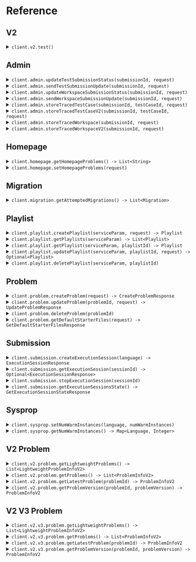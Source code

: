 # Reference
## V2
<details><summary><code>client.v2.test()</code></summary>
<dl>
<dd>

#### 🔌 Usage

<dl>
<dd>

<dl>
<dd>

```java
client.v2().test();
```
</dd>
</dl>
</dd>
</dl>


</dd>
</dl>
</details>

## Admin
<details><summary><code>client.admin.updateTestSubmissionStatus(submissionId, request)</code></summary>
<dl>
<dd>

#### 🔌 Usage

<dl>
<dd>

<dl>
<dd>

```java
client.admin().updateTestSubmissionStatus(
    d5e9c84fC2b24bf4B4b07ffd7a9ffc32,
    TestSubmissionStatus.stopped()
);
```
</dd>
</dl>
</dd>
</dl>

#### ⚙️ Parameters

<dl>
<dd>

<dl>
<dd>

**submissionId:** `UUID` 
    
</dd>
</dl>

<dl>
<dd>

**request:** `TestSubmissionStatus` 
    
</dd>
</dl>
</dd>
</dl>


</dd>
</dl>
</details>

<details><summary><code>client.admin.sendTestSubmissionUpdate(submissionId, request)</code></summary>
<dl>
<dd>

#### 🔌 Usage

<dl>
<dd>

<dl>
<dd>

```java
client.admin().sendTestSubmissionUpdate(
    d5e9c84fC2b24bf4B4b07ffd7a9ffc32,
    TestSubmissionUpdate
        .builder()
        .updateTime(OffsetDateTime.parse("2024-01-15T09:30:00Z"))
        .updateInfo(
            TestSubmissionUpdateInfo.running()
        )
        .build()
);
```
</dd>
</dl>
</dd>
</dl>

#### ⚙️ Parameters

<dl>
<dd>

<dl>
<dd>

**submissionId:** `UUID` 
    
</dd>
</dl>

<dl>
<dd>

**request:** `TestSubmissionUpdate` 
    
</dd>
</dl>
</dd>
</dl>


</dd>
</dl>
</details>

<details><summary><code>client.admin.updateWorkspaceSubmissionStatus(submissionId, request)</code></summary>
<dl>
<dd>

#### 🔌 Usage

<dl>
<dd>

<dl>
<dd>

```java
client.admin().updateWorkspaceSubmissionStatus(
    d5e9c84fC2b24bf4B4b07ffd7a9ffc32,
    WorkspaceSubmissionStatus.stopped()
);
```
</dd>
</dl>
</dd>
</dl>

#### ⚙️ Parameters

<dl>
<dd>

<dl>
<dd>

**submissionId:** `UUID` 
    
</dd>
</dl>

<dl>
<dd>

**request:** `WorkspaceSubmissionStatus` 
    
</dd>
</dl>
</dd>
</dl>


</dd>
</dl>
</details>

<details><summary><code>client.admin.sendWorkspaceSubmissionUpdate(submissionId, request)</code></summary>
<dl>
<dd>

#### 🔌 Usage

<dl>
<dd>

<dl>
<dd>

```java
client.admin().sendWorkspaceSubmissionUpdate(
    d5e9c84fC2b24bf4B4b07ffd7a9ffc32,
    WorkspaceSubmissionUpdate
        .builder()
        .updateTime(OffsetDateTime.parse("2024-01-15T09:30:00Z"))
        .updateInfo(
            WorkspaceSubmissionUpdateInfo.running()
        )
        .build()
);
```
</dd>
</dl>
</dd>
</dl>

#### ⚙️ Parameters

<dl>
<dd>

<dl>
<dd>

**submissionId:** `UUID` 
    
</dd>
</dl>

<dl>
<dd>

**request:** `WorkspaceSubmissionUpdate` 
    
</dd>
</dl>
</dd>
</dl>


</dd>
</dl>
</details>

<details><summary><code>client.admin.storeTracedTestCase(submissionId, testCaseId, request)</code></summary>
<dl>
<dd>

#### 🔌 Usage

<dl>
<dd>

<dl>
<dd>

```java
client.admin().storeTracedTestCase(
    d5e9c84fC2b24bf4B4b07ffd7a9ffc32,
    testCaseId,
    StoreTracedTestCaseRequest
        .builder()
        .result(
            TestCaseResultWithStdout
                .builder()
                .result(
                    TestCaseResult
                        .builder()
                        .expectedResult(
                            VariableValue.integerValue()
                        )
                        .actualResult(
                            ActualResult.value(
                                VariableValue.integerValue()
                            )
                        )
                        .passed(true)
                        .build()
                )
                .stdout("stdout")
                .build()
        )
        .traceResponses(
            Arrays.asList(
                TraceResponse
                    .builder()
                    .submissionId(UUID.fromString("d5e9c84f-c2b2-4bf4-b4b0-7ffd7a9ffc32"))
                    .lineNumber(1)
                    .stack(
                        StackInformation
                            .builder()
                            .numStackFrames(1)
                            .topStackFrame(
                                StackFrame
                                    .builder()
                                    .methodName("methodName")
                                    .lineNumber(1)
                                    .scopes(
                                        Arrays.asList(
                                            Scope
                                                .builder()
                                                .variables(
                                                    new HashMap<String, DebugVariableValue>() {{
                                                        put("variables", DebugVariableValue.integerValue());
                                                    }}
                                                )
                                                .build(),
                                            Scope
                                                .builder()
                                                .variables(
                                                    new HashMap<String, DebugVariableValue>() {{
                                                        put("variables", DebugVariableValue.integerValue());
                                                    }}
                                                )
                                                .build()
                                        )
                                    )
                                    .build()
                            )
                            .build()
                    )
                    .returnValue(
                        DebugVariableValue.integerValue()
                    )
                    .expressionLocation(
                        ExpressionLocation
                            .builder()
                            .start(1)
                            .offset(1)
                            .build()
                    )
                    .stdout("stdout")
                    .build(),
                TraceResponse
                    .builder()
                    .submissionId(UUID.fromString("d5e9c84f-c2b2-4bf4-b4b0-7ffd7a9ffc32"))
                    .lineNumber(1)
                    .stack(
                        StackInformation
                            .builder()
                            .numStackFrames(1)
                            .topStackFrame(
                                StackFrame
                                    .builder()
                                    .methodName("methodName")
                                    .lineNumber(1)
                                    .scopes(
                                        Arrays.asList(
                                            Scope
                                                .builder()
                                                .variables(
                                                    new HashMap<String, DebugVariableValue>() {{
                                                        put("variables", DebugVariableValue.integerValue());
                                                    }}
                                                )
                                                .build(),
                                            Scope
                                                .builder()
                                                .variables(
                                                    new HashMap<String, DebugVariableValue>() {{
                                                        put("variables", DebugVariableValue.integerValue());
                                                    }}
                                                )
                                                .build()
                                        )
                                    )
                                    .build()
                            )
                            .build()
                    )
                    .returnValue(
                        DebugVariableValue.integerValue()
                    )
                    .expressionLocation(
                        ExpressionLocation
                            .builder()
                            .start(1)
                            .offset(1)
                            .build()
                    )
                    .stdout("stdout")
                    .build()
            )
        )
        .build()
);
```
</dd>
</dl>
</dd>
</dl>

#### ⚙️ Parameters

<dl>
<dd>

<dl>
<dd>

**submissionId:** `UUID` 
    
</dd>
</dl>

<dl>
<dd>

**testCaseId:** `String` 
    
</dd>
</dl>

<dl>
<dd>

**result:** `TestCaseResultWithStdout` 
    
</dd>
</dl>

<dl>
<dd>

**traceResponses:** `List<TraceResponse>` 
    
</dd>
</dl>
</dd>
</dl>


</dd>
</dl>
</details>

<details><summary><code>client.admin.storeTracedTestCaseV2(submissionId, testCaseId, request)</code></summary>
<dl>
<dd>

#### 🔌 Usage

<dl>
<dd>

<dl>
<dd>

```java
client.admin().storeTracedTestCaseV2(
    d5e9c84fC2b24bf4B4b07ffd7a9ffc32,
    testCaseId,
    Arrays.asList(
        TraceResponseV2
            .builder()
            .submissionId(UUID.fromString("d5e9c84f-c2b2-4bf4-b4b0-7ffd7a9ffc32"))
            .lineNumber(1)
            .file(
                TracedFile
                    .builder()
                    .filename("filename")
                    .directory("directory")
                    .build()
            )
            .stack(
                StackInformation
                    .builder()
                    .numStackFrames(1)
                    .topStackFrame(
                        StackFrame
                            .builder()
                            .methodName("methodName")
                            .lineNumber(1)
                            .scopes(
                                Arrays.asList(
                                    Scope
                                        .builder()
                                        .variables(
                                            new HashMap<String, DebugVariableValue>() {{
                                                put("variables", DebugVariableValue.integerValue());
                                            }}
                                        )
                                        .build(),
                                    Scope
                                        .builder()
                                        .variables(
                                            new HashMap<String, DebugVariableValue>() {{
                                                put("variables", DebugVariableValue.integerValue());
                                            }}
                                        )
                                        .build()
                                )
                            )
                            .build()
                    )
                    .build()
            )
            .returnValue(
                DebugVariableValue.integerValue()
            )
            .expressionLocation(
                ExpressionLocation
                    .builder()
                    .start(1)
                    .offset(1)
                    .build()
            )
            .stdout("stdout")
            .build(),
        TraceResponseV2
            .builder()
            .submissionId(UUID.fromString("d5e9c84f-c2b2-4bf4-b4b0-7ffd7a9ffc32"))
            .lineNumber(1)
            .file(
                TracedFile
                    .builder()
                    .filename("filename")
                    .directory("directory")
                    .build()
            )
            .stack(
                StackInformation
                    .builder()
                    .numStackFrames(1)
                    .topStackFrame(
                        StackFrame
                            .builder()
                            .methodName("methodName")
                            .lineNumber(1)
                            .scopes(
                                Arrays.asList(
                                    Scope
                                        .builder()
                                        .variables(
                                            new HashMap<String, DebugVariableValue>() {{
                                                put("variables", DebugVariableValue.integerValue());
                                            }}
                                        )
                                        .build(),
                                    Scope
                                        .builder()
                                        .variables(
                                            new HashMap<String, DebugVariableValue>() {{
                                                put("variables", DebugVariableValue.integerValue());
                                            }}
                                        )
                                        .build()
                                )
                            )
                            .build()
                    )
                    .build()
            )
            .returnValue(
                DebugVariableValue.integerValue()
            )
            .expressionLocation(
                ExpressionLocation
                    .builder()
                    .start(1)
                    .offset(1)
                    .build()
            )
            .stdout("stdout")
            .build()
    )
);
```
</dd>
</dl>
</dd>
</dl>

#### ⚙️ Parameters

<dl>
<dd>

<dl>
<dd>

**submissionId:** `UUID` 
    
</dd>
</dl>

<dl>
<dd>

**testCaseId:** `String` 
    
</dd>
</dl>

<dl>
<dd>

**request:** `List<TraceResponseV2>` 
    
</dd>
</dl>
</dd>
</dl>


</dd>
</dl>
</details>

<details><summary><code>client.admin.storeTracedWorkspace(submissionId, request)</code></summary>
<dl>
<dd>

#### 🔌 Usage

<dl>
<dd>

<dl>
<dd>

```java
client.admin().storeTracedWorkspace(
    d5e9c84fC2b24bf4B4b07ffd7a9ffc32,
    StoreTracedWorkspaceRequest
        .builder()
        .workspaceRunDetails(
            WorkspaceRunDetails
                .builder()
                .stdout("stdout")
                .exceptionV2(
                    ExceptionV2.generic(
                        ExceptionInfo
                            .builder()
                            .exceptionType("exceptionType")
                            .exceptionMessage("exceptionMessage")
                            .exceptionStacktrace("exceptionStacktrace")
                            .build()
                    )
                )
                .exception(
                    ExceptionInfo
                        .builder()
                        .exceptionType("exceptionType")
                        .exceptionMessage("exceptionMessage")
                        .exceptionStacktrace("exceptionStacktrace")
                        .build()
                )
                .build()
        )
        .traceResponses(
            Arrays.asList(
                TraceResponse
                    .builder()
                    .submissionId(UUID.fromString("d5e9c84f-c2b2-4bf4-b4b0-7ffd7a9ffc32"))
                    .lineNumber(1)
                    .stack(
                        StackInformation
                            .builder()
                            .numStackFrames(1)
                            .topStackFrame(
                                StackFrame
                                    .builder()
                                    .methodName("methodName")
                                    .lineNumber(1)
                                    .scopes(
                                        Arrays.asList(
                                            Scope
                                                .builder()
                                                .variables(
                                                    new HashMap<String, DebugVariableValue>() {{
                                                        put("variables", DebugVariableValue.integerValue());
                                                    }}
                                                )
                                                .build(),
                                            Scope
                                                .builder()
                                                .variables(
                                                    new HashMap<String, DebugVariableValue>() {{
                                                        put("variables", DebugVariableValue.integerValue());
                                                    }}
                                                )
                                                .build()
                                        )
                                    )
                                    .build()
                            )
                            .build()
                    )
                    .returnValue(
                        DebugVariableValue.integerValue()
                    )
                    .expressionLocation(
                        ExpressionLocation
                            .builder()
                            .start(1)
                            .offset(1)
                            .build()
                    )
                    .stdout("stdout")
                    .build(),
                TraceResponse
                    .builder()
                    .submissionId(UUID.fromString("d5e9c84f-c2b2-4bf4-b4b0-7ffd7a9ffc32"))
                    .lineNumber(1)
                    .stack(
                        StackInformation
                            .builder()
                            .numStackFrames(1)
                            .topStackFrame(
                                StackFrame
                                    .builder()
                                    .methodName("methodName")
                                    .lineNumber(1)
                                    .scopes(
                                        Arrays.asList(
                                            Scope
                                                .builder()
                                                .variables(
                                                    new HashMap<String, DebugVariableValue>() {{
                                                        put("variables", DebugVariableValue.integerValue());
                                                    }}
                                                )
                                                .build(),
                                            Scope
                                                .builder()
                                                .variables(
                                                    new HashMap<String, DebugVariableValue>() {{
                                                        put("variables", DebugVariableValue.integerValue());
                                                    }}
                                                )
                                                .build()
                                        )
                                    )
                                    .build()
                            )
                            .build()
                    )
                    .returnValue(
                        DebugVariableValue.integerValue()
                    )
                    .expressionLocation(
                        ExpressionLocation
                            .builder()
                            .start(1)
                            .offset(1)
                            .build()
                    )
                    .stdout("stdout")
                    .build()
            )
        )
        .build()
);
```
</dd>
</dl>
</dd>
</dl>

#### ⚙️ Parameters

<dl>
<dd>

<dl>
<dd>

**submissionId:** `UUID` 
    
</dd>
</dl>

<dl>
<dd>

**workspaceRunDetails:** `WorkspaceRunDetails` 
    
</dd>
</dl>

<dl>
<dd>

**traceResponses:** `List<TraceResponse>` 
    
</dd>
</dl>
</dd>
</dl>


</dd>
</dl>
</details>

<details><summary><code>client.admin.storeTracedWorkspaceV2(submissionId, request)</code></summary>
<dl>
<dd>

#### 🔌 Usage

<dl>
<dd>

<dl>
<dd>

```java
client.admin().storeTracedWorkspaceV2(
    d5e9c84fC2b24bf4B4b07ffd7a9ffc32,
    Arrays.asList(
        TraceResponseV2
            .builder()
            .submissionId(UUID.fromString("d5e9c84f-c2b2-4bf4-b4b0-7ffd7a9ffc32"))
            .lineNumber(1)
            .file(
                TracedFile
                    .builder()
                    .filename("filename")
                    .directory("directory")
                    .build()
            )
            .stack(
                StackInformation
                    .builder()
                    .numStackFrames(1)
                    .topStackFrame(
                        StackFrame
                            .builder()
                            .methodName("methodName")
                            .lineNumber(1)
                            .scopes(
                                Arrays.asList(
                                    Scope
                                        .builder()
                                        .variables(
                                            new HashMap<String, DebugVariableValue>() {{
                                                put("variables", DebugVariableValue.integerValue());
                                            }}
                                        )
                                        .build(),
                                    Scope
                                        .builder()
                                        .variables(
                                            new HashMap<String, DebugVariableValue>() {{
                                                put("variables", DebugVariableValue.integerValue());
                                            }}
                                        )
                                        .build()
                                )
                            )
                            .build()
                    )
                    .build()
            )
            .returnValue(
                DebugVariableValue.integerValue()
            )
            .expressionLocation(
                ExpressionLocation
                    .builder()
                    .start(1)
                    .offset(1)
                    .build()
            )
            .stdout("stdout")
            .build(),
        TraceResponseV2
            .builder()
            .submissionId(UUID.fromString("d5e9c84f-c2b2-4bf4-b4b0-7ffd7a9ffc32"))
            .lineNumber(1)
            .file(
                TracedFile
                    .builder()
                    .filename("filename")
                    .directory("directory")
                    .build()
            )
            .stack(
                StackInformation
                    .builder()
                    .numStackFrames(1)
                    .topStackFrame(
                        StackFrame
                            .builder()
                            .methodName("methodName")
                            .lineNumber(1)
                            .scopes(
                                Arrays.asList(
                                    Scope
                                        .builder()
                                        .variables(
                                            new HashMap<String, DebugVariableValue>() {{
                                                put("variables", DebugVariableValue.integerValue());
                                            }}
                                        )
                                        .build(),
                                    Scope
                                        .builder()
                                        .variables(
                                            new HashMap<String, DebugVariableValue>() {{
                                                put("variables", DebugVariableValue.integerValue());
                                            }}
                                        )
                                        .build()
                                )
                            )
                            .build()
                    )
                    .build()
            )
            .returnValue(
                DebugVariableValue.integerValue()
            )
            .expressionLocation(
                ExpressionLocation
                    .builder()
                    .start(1)
                    .offset(1)
                    .build()
            )
            .stdout("stdout")
            .build()
    )
);
```
</dd>
</dl>
</dd>
</dl>

#### ⚙️ Parameters

<dl>
<dd>

<dl>
<dd>

**submissionId:** `UUID` 
    
</dd>
</dl>

<dl>
<dd>

**request:** `List<TraceResponseV2>` 
    
</dd>
</dl>
</dd>
</dl>


</dd>
</dl>
</details>

## Homepage
<details><summary><code>client.homepage.getHomepageProblems() -> List&lt;String&gt;</code></summary>
<dl>
<dd>

#### 🔌 Usage

<dl>
<dd>

<dl>
<dd>

```java
client.homepage().getHomepageProblems();
```
</dd>
</dl>
</dd>
</dl>


</dd>
</dl>
</details>

<details><summary><code>client.homepage.setHomepageProblems(request)</code></summary>
<dl>
<dd>

#### 🔌 Usage

<dl>
<dd>

<dl>
<dd>

```java
client.homepage().setHomepageProblems(
    Arrays.asList("string", "string")
);
```
</dd>
</dl>
</dd>
</dl>

#### ⚙️ Parameters

<dl>
<dd>

<dl>
<dd>

**request:** `List<String>` 
    
</dd>
</dl>
</dd>
</dl>


</dd>
</dl>
</details>

## Migration
<details><summary><code>client.migration.getAttemptedMigrations() -> List&lt;Migration&gt;</code></summary>
<dl>
<dd>

#### 🔌 Usage

<dl>
<dd>

<dl>
<dd>

```java
client.migration().getAttemptedMigrations(
    GetAttemptedMigrationsRequest
        .builder()
        .adminKeyHeader("admin-key-header")
        .build()
);
```
</dd>
</dl>
</dd>
</dl>

#### ⚙️ Parameters

<dl>
<dd>

<dl>
<dd>

**adminKeyHeader:** `String` 
    
</dd>
</dl>
</dd>
</dl>


</dd>
</dl>
</details>

## Playlist
<details><summary><code>client.playlist.createPlaylist(serviceParam, request) -> Playlist</code></summary>
<dl>
<dd>

#### 📝 Description

<dl>
<dd>

<dl>
<dd>

Create a new playlist
</dd>
</dl>
</dd>
</dl>

#### 🔌 Usage

<dl>
<dd>

<dl>
<dd>

```java
client.playlist().createPlaylist(
    1,
    CreatePlaylistRequest
        .builder()
        .datetime(OffsetDateTime.parse("2024-01-15T09:30:00Z"))
        .body(
            PlaylistCreateRequest
                .builder()
                .name("name")
                .problems(
                    Arrays.asList("problems", "problems")
                )
                .build()
        )
        .optionalDatetime(OffsetDateTime.parse("2024-01-15T09:30:00Z"))
        .build()
);
```
</dd>
</dl>
</dd>
</dl>

#### ⚙️ Parameters

<dl>
<dd>

<dl>
<dd>

**serviceParam:** `Integer` 
    
</dd>
</dl>

<dl>
<dd>

**datetime:** `OffsetDateTime` 
    
</dd>
</dl>

<dl>
<dd>

**optionalDatetime:** `Optional<OffsetDateTime>` 
    
</dd>
</dl>

<dl>
<dd>

**request:** `PlaylistCreateRequest` 
    
</dd>
</dl>
</dd>
</dl>


</dd>
</dl>
</details>

<details><summary><code>client.playlist.getPlaylists(serviceParam) -> List&lt;Playlist&gt;</code></summary>
<dl>
<dd>

#### 📝 Description

<dl>
<dd>

<dl>
<dd>

Returns the user's playlists
</dd>
</dl>
</dd>
</dl>

#### 🔌 Usage

<dl>
<dd>

<dl>
<dd>

```java
client.playlist().getPlaylists(
    1,
    GetPlaylistsRequest
        .builder()
        .otherField("otherField")
        .multiLineDocs("multiLineDocs")
        .optionalMultipleField(
            Arrays.asList(Optional.of("optionalMultipleField"))
        )
        .multipleField(
            Arrays.asList("multipleField")
        )
        .limit(1)
        .build()
);
```
</dd>
</dl>
</dd>
</dl>

#### ⚙️ Parameters

<dl>
<dd>

<dl>
<dd>

**serviceParam:** `Integer` 
    
</dd>
</dl>

<dl>
<dd>

**limit:** `Optional<Integer>` 
    
</dd>
</dl>

<dl>
<dd>

**otherField:** `String` — i'm another field
    
</dd>
</dl>

<dl>
<dd>

**multiLineDocs:** `String` 

I'm a multiline
description
    
</dd>
</dl>

<dl>
<dd>

**optionalMultipleField:** `Optional<String>` 
    
</dd>
</dl>

<dl>
<dd>

**multipleField:** `String` 
    
</dd>
</dl>
</dd>
</dl>


</dd>
</dl>
</details>

<details><summary><code>client.playlist.getPlaylist(serviceParam, playlistId) -> Playlist</code></summary>
<dl>
<dd>

#### 📝 Description

<dl>
<dd>

<dl>
<dd>

Returns a playlist
</dd>
</dl>
</dd>
</dl>

#### 🔌 Usage

<dl>
<dd>

<dl>
<dd>

```java
client.playlist().getPlaylist(1, playlistId);
```
</dd>
</dl>
</dd>
</dl>

#### ⚙️ Parameters

<dl>
<dd>

<dl>
<dd>

**serviceParam:** `Integer` 
    
</dd>
</dl>

<dl>
<dd>

**playlistId:** `String` 
    
</dd>
</dl>
</dd>
</dl>


</dd>
</dl>
</details>

<details><summary><code>client.playlist.updatePlaylist(serviceParam, playlistId, request) -> Optional&lt;Playlist&gt;</code></summary>
<dl>
<dd>

#### 📝 Description

<dl>
<dd>

<dl>
<dd>

Updates a playlist
</dd>
</dl>
</dd>
</dl>

#### 🔌 Usage

<dl>
<dd>

<dl>
<dd>

```java
client.playlist().updatePlaylist(
    1,
    playlistId,
    Optional.of(
        UpdatePlaylistRequest
            .builder()
            .name("name")
            .problems(
                Arrays.asList("problems", "problems")
            )
            .build()
    )
);
```
</dd>
</dl>
</dd>
</dl>

#### ⚙️ Parameters

<dl>
<dd>

<dl>
<dd>

**serviceParam:** `Integer` 
    
</dd>
</dl>

<dl>
<dd>

**playlistId:** `String` 
    
</dd>
</dl>

<dl>
<dd>

**request:** `Optional<UpdatePlaylistRequest>` 
    
</dd>
</dl>
</dd>
</dl>


</dd>
</dl>
</details>

<details><summary><code>client.playlist.deletePlaylist(serviceParam, playlistId)</code></summary>
<dl>
<dd>

#### 📝 Description

<dl>
<dd>

<dl>
<dd>

Deletes a playlist
</dd>
</dl>
</dd>
</dl>

#### 🔌 Usage

<dl>
<dd>

<dl>
<dd>

```java
client.playlist().deletePlaylist(1, playlistId);
```
</dd>
</dl>
</dd>
</dl>

#### ⚙️ Parameters

<dl>
<dd>

<dl>
<dd>

**serviceParam:** `Integer` 
    
</dd>
</dl>

<dl>
<dd>

**playlistId:** `String` 
    
</dd>
</dl>
</dd>
</dl>


</dd>
</dl>
</details>

## Problem
<details><summary><code>client.problem.createProblem(request) -> CreateProblemResponse</code></summary>
<dl>
<dd>

#### 📝 Description

<dl>
<dd>

<dl>
<dd>

Creates a problem
</dd>
</dl>
</dd>
</dl>

#### 🔌 Usage

<dl>
<dd>

<dl>
<dd>

```java
client.problem().createProblem(
    CreateProblemRequest
        .builder()
        .problemName("problemName")
        .problemDescription(
            ProblemDescription
                .builder()
                .boards(
                    Arrays.asList(
                        ProblemDescriptionBoard.html(),
                        ProblemDescriptionBoard.html()
                    )
                )
                .build()
        )
        .files(
            new HashMap<Language, ProblemFiles>() {{
                put(Language.JAVA, ProblemFiles
                    .builder()
                    .solutionFile(
                        FileInfo
                            .builder()
                            .filename("filename")
                            .contents("contents")
                            .build()
                    )
                    .readOnlyFiles(
                        Arrays.asList(
                            FileInfo
                                .builder()
                                .filename("filename")
                                .contents("contents")
                                .build(),
                            FileInfo
                                .builder()
                                .filename("filename")
                                .contents("contents")
                                .build()
                        )
                    )
                    .build());
            }}
        )
        .inputParams(
            Arrays.asList(
                VariableTypeAndName
                    .builder()
                    .variableType(
                        VariableType.integerType()
                    )
                    .name("name")
                    .build(),
                VariableTypeAndName
                    .builder()
                    .variableType(
                        VariableType.integerType()
                    )
                    .name("name")
                    .build()
            )
        )
        .outputType(
            VariableType.integerType()
        )
        .testcases(
            Arrays.asList(
                TestCaseWithExpectedResult
                    .builder()
                    .testCase(
                        TestCase
                            .builder()
                            .id("id")
                            .params(
                                Arrays.asList(
                                    VariableValue.integerValue(),
                                    VariableValue.integerValue()
                                )
                            )
                            .build()
                    )
                    .expectedResult(
                        VariableValue.integerValue()
                    )
                    .build(),
                TestCaseWithExpectedResult
                    .builder()
                    .testCase(
                        TestCase
                            .builder()
                            .id("id")
                            .params(
                                Arrays.asList(
                                    VariableValue.integerValue(),
                                    VariableValue.integerValue()
                                )
                            )
                            .build()
                    )
                    .expectedResult(
                        VariableValue.integerValue()
                    )
                    .build()
            )
        )
        .methodName("methodName")
        .build()
);
```
</dd>
</dl>
</dd>
</dl>

#### ⚙️ Parameters

<dl>
<dd>

<dl>
<dd>

**request:** `CreateProblemRequest` 
    
</dd>
</dl>
</dd>
</dl>


</dd>
</dl>
</details>

<details><summary><code>client.problem.updateProblem(problemId, request) -> UpdateProblemResponse</code></summary>
<dl>
<dd>

#### 📝 Description

<dl>
<dd>

<dl>
<dd>

Updates a problem
</dd>
</dl>
</dd>
</dl>

#### 🔌 Usage

<dl>
<dd>

<dl>
<dd>

```java
client.problem().updateProblem(
    problemId,
    CreateProblemRequest
        .builder()
        .problemName("problemName")
        .problemDescription(
            ProblemDescription
                .builder()
                .boards(
                    Arrays.asList(
                        ProblemDescriptionBoard.html(),
                        ProblemDescriptionBoard.html()
                    )
                )
                .build()
        )
        .files(
            new HashMap<Language, ProblemFiles>() {{
                put(Language.JAVA, ProblemFiles
                    .builder()
                    .solutionFile(
                        FileInfo
                            .builder()
                            .filename("filename")
                            .contents("contents")
                            .build()
                    )
                    .readOnlyFiles(
                        Arrays.asList(
                            FileInfo
                                .builder()
                                .filename("filename")
                                .contents("contents")
                                .build(),
                            FileInfo
                                .builder()
                                .filename("filename")
                                .contents("contents")
                                .build()
                        )
                    )
                    .build());
            }}
        )
        .inputParams(
            Arrays.asList(
                VariableTypeAndName
                    .builder()
                    .variableType(
                        VariableType.integerType()
                    )
                    .name("name")
                    .build(),
                VariableTypeAndName
                    .builder()
                    .variableType(
                        VariableType.integerType()
                    )
                    .name("name")
                    .build()
            )
        )
        .outputType(
            VariableType.integerType()
        )
        .testcases(
            Arrays.asList(
                TestCaseWithExpectedResult
                    .builder()
                    .testCase(
                        TestCase
                            .builder()
                            .id("id")
                            .params(
                                Arrays.asList(
                                    VariableValue.integerValue(),
                                    VariableValue.integerValue()
                                )
                            )
                            .build()
                    )
                    .expectedResult(
                        VariableValue.integerValue()
                    )
                    .build(),
                TestCaseWithExpectedResult
                    .builder()
                    .testCase(
                        TestCase
                            .builder()
                            .id("id")
                            .params(
                                Arrays.asList(
                                    VariableValue.integerValue(),
                                    VariableValue.integerValue()
                                )
                            )
                            .build()
                    )
                    .expectedResult(
                        VariableValue.integerValue()
                    )
                    .build()
            )
        )
        .methodName("methodName")
        .build()
);
```
</dd>
</dl>
</dd>
</dl>

#### ⚙️ Parameters

<dl>
<dd>

<dl>
<dd>

**problemId:** `String` 
    
</dd>
</dl>

<dl>
<dd>

**request:** `CreateProblemRequest` 
    
</dd>
</dl>
</dd>
</dl>


</dd>
</dl>
</details>

<details><summary><code>client.problem.deleteProblem(problemId)</code></summary>
<dl>
<dd>

#### 📝 Description

<dl>
<dd>

<dl>
<dd>

Soft deletes a problem
</dd>
</dl>
</dd>
</dl>

#### 🔌 Usage

<dl>
<dd>

<dl>
<dd>

```java
client.problem().deleteProblem(problemId);
```
</dd>
</dl>
</dd>
</dl>

#### ⚙️ Parameters

<dl>
<dd>

<dl>
<dd>

**problemId:** `String` 
    
</dd>
</dl>
</dd>
</dl>


</dd>
</dl>
</details>

<details><summary><code>client.problem.getDefaultStarterFiles(request) -> GetDefaultStarterFilesResponse</code></summary>
<dl>
<dd>

#### 📝 Description

<dl>
<dd>

<dl>
<dd>

Returns default starter files for problem
</dd>
</dl>
</dd>
</dl>

#### 🔌 Usage

<dl>
<dd>

<dl>
<dd>

```java
client.problem().getDefaultStarterFiles(
    GetDefaultStarterFilesRequest
        .builder()
        .inputParams(
            Arrays.asList(
                VariableTypeAndName
                    .builder()
                    .variableType(
                        VariableType.integerType()
                    )
                    .name("name")
                    .build(),
                VariableTypeAndName
                    .builder()
                    .variableType(
                        VariableType.integerType()
                    )
                    .name("name")
                    .build()
            )
        )
        .outputType(
            VariableType.integerType()
        )
        .methodName("methodName")
        .build()
);
```
</dd>
</dl>
</dd>
</dl>

#### ⚙️ Parameters

<dl>
<dd>

<dl>
<dd>

**inputParams:** `List<VariableTypeAndName>` 
    
</dd>
</dl>

<dl>
<dd>

**outputType:** `VariableType` 
    
</dd>
</dl>

<dl>
<dd>

**methodName:** `String` 

The name of the `method` that the student has to complete.
The method name cannot include the following characters:
  - Greater Than `>`
  - Less Than `<``
  - Equals `=`
  - Period `.`
    
</dd>
</dl>
</dd>
</dl>


</dd>
</dl>
</details>

## Submission
<details><summary><code>client.submission.createExecutionSession(language) -> ExecutionSessionResponse</code></summary>
<dl>
<dd>

#### 📝 Description

<dl>
<dd>

<dl>
<dd>

Returns sessionId and execution server URL for session. Spins up server.
</dd>
</dl>
</dd>
</dl>

#### 🔌 Usage

<dl>
<dd>

<dl>
<dd>

```java
client.submission().createExecutionSession(jAVA);
```
</dd>
</dl>
</dd>
</dl>

#### ⚙️ Parameters

<dl>
<dd>

<dl>
<dd>

**language:** `Language` 
    
</dd>
</dl>
</dd>
</dl>


</dd>
</dl>
</details>

<details><summary><code>client.submission.getExecutionSession(sessionId) -> Optional&lt;ExecutionSessionResponse&gt;</code></summary>
<dl>
<dd>

#### 📝 Description

<dl>
<dd>

<dl>
<dd>

Returns execution server URL for session. Returns empty if session isn't registered.
</dd>
</dl>
</dd>
</dl>

#### 🔌 Usage

<dl>
<dd>

<dl>
<dd>

```java
client.submission().getExecutionSession(sessionId);
```
</dd>
</dl>
</dd>
</dl>

#### ⚙️ Parameters

<dl>
<dd>

<dl>
<dd>

**sessionId:** `String` 
    
</dd>
</dl>
</dd>
</dl>


</dd>
</dl>
</details>

<details><summary><code>client.submission.stopExecutionSession(sessionId)</code></summary>
<dl>
<dd>

#### 📝 Description

<dl>
<dd>

<dl>
<dd>

Stops execution session.
</dd>
</dl>
</dd>
</dl>

#### 🔌 Usage

<dl>
<dd>

<dl>
<dd>

```java
client.submission().stopExecutionSession(sessionId);
```
</dd>
</dl>
</dd>
</dl>

#### ⚙️ Parameters

<dl>
<dd>

<dl>
<dd>

**sessionId:** `String` 
    
</dd>
</dl>
</dd>
</dl>


</dd>
</dl>
</details>

<details><summary><code>client.submission.getExecutionSessionsState() -> GetExecutionSessionStateResponse</code></summary>
<dl>
<dd>

#### 🔌 Usage

<dl>
<dd>

<dl>
<dd>

```java
client.submission().getExecutionSessionsState();
```
</dd>
</dl>
</dd>
</dl>


</dd>
</dl>
</details>

## Sysprop
<details><summary><code>client.sysprop.setNumWarmInstances(language, numWarmInstances)</code></summary>
<dl>
<dd>

#### 🔌 Usage

<dl>
<dd>

<dl>
<dd>

```java
client.sysprop().setNumWarmInstances(jAVA, 1);
```
</dd>
</dl>
</dd>
</dl>

#### ⚙️ Parameters

<dl>
<dd>

<dl>
<dd>

**language:** `Language` 
    
</dd>
</dl>

<dl>
<dd>

**numWarmInstances:** `Integer` 
    
</dd>
</dl>
</dd>
</dl>


</dd>
</dl>
</details>

<details><summary><code>client.sysprop.getNumWarmInstances() -> Map&lt;Language, Integer&gt;</code></summary>
<dl>
<dd>

#### 🔌 Usage

<dl>
<dd>

<dl>
<dd>

```java
client.sysprop().getNumWarmInstances();
```
</dd>
</dl>
</dd>
</dl>


</dd>
</dl>
</details>

## V2 Problem
<details><summary><code>client.v2.problem.getLightweightProblems() -> List&lt;LightweightProblemInfoV2&gt;</code></summary>
<dl>
<dd>

#### 📝 Description

<dl>
<dd>

<dl>
<dd>

Returns lightweight versions of all problems
</dd>
</dl>
</dd>
</dl>

#### 🔌 Usage

<dl>
<dd>

<dl>
<dd>

```java
client.v2().problem().getLightweightProblems();
```
</dd>
</dl>
</dd>
</dl>


</dd>
</dl>
</details>

<details><summary><code>client.v2.problem.getProblems() -> List&lt;ProblemInfoV2&gt;</code></summary>
<dl>
<dd>

#### 📝 Description

<dl>
<dd>

<dl>
<dd>

Returns latest versions of all problems
</dd>
</dl>
</dd>
</dl>

#### 🔌 Usage

<dl>
<dd>

<dl>
<dd>

```java
client.v2().problem().getProblems();
```
</dd>
</dl>
</dd>
</dl>


</dd>
</dl>
</details>

<details><summary><code>client.v2.problem.getLatestProblem(problemId) -> ProblemInfoV2</code></summary>
<dl>
<dd>

#### 📝 Description

<dl>
<dd>

<dl>
<dd>

Returns latest version of a problem
</dd>
</dl>
</dd>
</dl>

#### 🔌 Usage

<dl>
<dd>

<dl>
<dd>

```java
client.v2().problem().getLatestProblem(problemId);
```
</dd>
</dl>
</dd>
</dl>

#### ⚙️ Parameters

<dl>
<dd>

<dl>
<dd>

**problemId:** `String` 
    
</dd>
</dl>
</dd>
</dl>


</dd>
</dl>
</details>

<details><summary><code>client.v2.problem.getProblemVersion(problemId, problemVersion) -> ProblemInfoV2</code></summary>
<dl>
<dd>

#### 📝 Description

<dl>
<dd>

<dl>
<dd>

Returns requested version of a problem
</dd>
</dl>
</dd>
</dl>

#### 🔌 Usage

<dl>
<dd>

<dl>
<dd>

```java
client.v2().problem().getProblemVersion(problemId, 1);
```
</dd>
</dl>
</dd>
</dl>

#### ⚙️ Parameters

<dl>
<dd>

<dl>
<dd>

**problemId:** `String` 
    
</dd>
</dl>

<dl>
<dd>

**problemVersion:** `Integer` 
    
</dd>
</dl>
</dd>
</dl>


</dd>
</dl>
</details>

## V2 V3 Problem
<details><summary><code>client.v2.v3.problem.getLightweightProblems() -> List&lt;LightweightProblemInfoV2&gt;</code></summary>
<dl>
<dd>

#### 📝 Description

<dl>
<dd>

<dl>
<dd>

Returns lightweight versions of all problems
</dd>
</dl>
</dd>
</dl>

#### 🔌 Usage

<dl>
<dd>

<dl>
<dd>

```java
client.v2().problem().getLightweightProblems();
```
</dd>
</dl>
</dd>
</dl>


</dd>
</dl>
</details>

<details><summary><code>client.v2.v3.problem.getProblems() -> List&lt;ProblemInfoV2&gt;</code></summary>
<dl>
<dd>

#### 📝 Description

<dl>
<dd>

<dl>
<dd>

Returns latest versions of all problems
</dd>
</dl>
</dd>
</dl>

#### 🔌 Usage

<dl>
<dd>

<dl>
<dd>

```java
client.v2().problem().getProblems();
```
</dd>
</dl>
</dd>
</dl>


</dd>
</dl>
</details>

<details><summary><code>client.v2.v3.problem.getLatestProblem(problemId) -> ProblemInfoV2</code></summary>
<dl>
<dd>

#### 📝 Description

<dl>
<dd>

<dl>
<dd>

Returns latest version of a problem
</dd>
</dl>
</dd>
</dl>

#### 🔌 Usage

<dl>
<dd>

<dl>
<dd>

```java
client.v2().problem().getLatestProblem(problemId);
```
</dd>
</dl>
</dd>
</dl>

#### ⚙️ Parameters

<dl>
<dd>

<dl>
<dd>

**problemId:** `String` 
    
</dd>
</dl>
</dd>
</dl>


</dd>
</dl>
</details>

<details><summary><code>client.v2.v3.problem.getProblemVersion(problemId, problemVersion) -> ProblemInfoV2</code></summary>
<dl>
<dd>

#### 📝 Description

<dl>
<dd>

<dl>
<dd>

Returns requested version of a problem
</dd>
</dl>
</dd>
</dl>

#### 🔌 Usage

<dl>
<dd>

<dl>
<dd>

```java
client.v2().problem().getProblemVersion(problemId, 1);
```
</dd>
</dl>
</dd>
</dl>

#### ⚙️ Parameters

<dl>
<dd>

<dl>
<dd>

**problemId:** `String` 
    
</dd>
</dl>

<dl>
<dd>

**problemVersion:** `Integer` 
    
</dd>
</dl>
</dd>
</dl>


</dd>
</dl>
</details>
